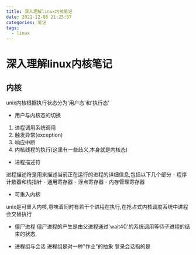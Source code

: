```yaml
---
title: 深入理解linux内核笔记
date: 2021-12-08 21:25:57
categories: 笔记
tags:
  - linux
---
```



# 深入理解linux内核笔记

 ## 内核

 unix内核根据执行状态分为'用户态'和'执行态'
 
 - 用户与内核态的切换
 1. 进程调用系统调用
 2. 触发异常(exception)
 3. 响应中断
 4. 内核线程的执行(这里有一些歧义,本身就是内核态)


 - 进程描述符

 进程描述符是用来描述当前正在运行的进程的详细信息,包括以下几个部分
    - 程序计数器和栈指针
    - 通用寄存器
    - 浮点寄存器
    - 内存管理寄存器



- 可重入内核

unix是可重入内核,意味着同时有若干个进程在执行,在抢占式内核调度系统中进程会交替执行

- 僵尸进程
僵尸进程的产生是由父进程通过'wait4()'的系统调用等待子进程的结束的状态,


- 进程组与会话
  进程组是对一种"作业"的抽象
  登录会话指的是

  